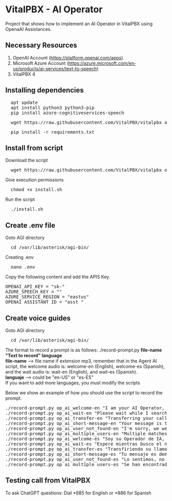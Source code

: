 # VitalPBX - AI Operator
Project that shows how to implement an AI Operator in VitalPBX using OpenaAI Assistances.
## Necessary Resources
1.	OpenAI Account (https://platform.openai.com/apps).
2.	Microsoft Azure Account (https://azure.microsoft.com/en-us/products/ai-services/text-to-speech)
3.	VitalPBX 4

## Installing dependencies
<pre>
  apt update
  apt install python3 python3-pip
  pip install azure-cognitiveservices-speech
</pre>

<pre>
  wget https://raw.githubusercontent.com/VitalPBX/vitalpbx_agent_ai_chatgpt/main/requirements.txt
</pre>

<pre>
  pip install -r requirements.txt
</pre>

## Install from script
Download the script
<pre>
  wget https://raw.githubusercontent.com/VitalPBX/vitalpbx_operator_ai_chatgpt/main/install.sh
</pre>

Give execution permissions
<pre>
  chmod +x install.sh
</pre>

Run the script
<pre>
  ./install.sh
</pre>

## Create .env file
Goto AGI directory
<pre>
  cd /var/lib/asterisk/agi-bin/
</pre>

Creating .env
<pre>
  nano .env
</pre>

Copy the following content and add the APIS Key.
<pre>
OPENAI_API_KEY = "sk-"
AZURE_SPEECH_KEY = ""
AZURE_SERVICE_REGION = "eastus"
OPENAI_ASSISTANT_ID = "asst_"
</pre>

## Create voice guides
Goto AGI directory
<pre>
  cd /var/lib/asterisk/agi-bin/
</pre>

The format to record a prompt is as follows:
./record-prompt.py <strong>file-name "Text to record" language</strong><br>
<strong>file-name</strong> --> file name if extension mp3, remember that in the Agent AI script, the welcome audio is: welcome-en (English), welcome-es (Spanish), and the wait audio is: wait-en (English), and wait-es (Spanish).<br>
<strong>languaje</strong> --> could be "en-US" or "es-ES"<br>
If you want to add more languages, you must modify the scripts<br>

Below we show an example of how you should use the script to record the prompt.
<pre>
./record-prompt.py op_ai_welcome-en "I am your AI Operator, after hearing the tone, could you please tell me the name of the person or the area you wish to communicate with?" "en-US"
./record-prompt.py op_ai_wait-en "Please wait while I search for the extension number." "en-US"
./record-prompt.py op_ai_transfer-en "Transferring your call, please hold." "en-US"
./record-prompt.py op_ai_short-message-en "Your message is too short, please try again." "en-US"
./record-prompt.py op_ai_user_not_found-en "I'm sorry, we were unable to find the information you requested. Please try again." "en-US"
./record-prompt.py op_ai_multiple_users-en "Multiple matches have been found, could you be more specific please." "en-US"
./record-prompt.py op_ai_welcome-es "Soy su Operador de IA, despues de escuchar el tono, ¿podría decirme el nombre de la persona o el área con la que desea comunicarse?" "es-ES"
./record-prompt.py op_ai_wait-es "Espere mientras busco el número de extensión." "es-ES"
./record-prompt.py op_ai_transfer-es "Transfiriendo su llamada, por favor espere." "es-ES"
./record-prompt.py op_ai_short-message-es "Tu mensaje es demasiado corto, inténtalo de nuevo." "es-ES"
./record-prompt.py op_ai_user_not_found-es "Lo sentimos, no pudimos encontrar la información que solicitaste. Inténtalo de nuevo." "es-ES"
./record-prompt.py op_ai_multiple_users-es "Se han encontrado varias coincidencias, ¿podría ser más específico, por favor?" "es-ES"
</pre>

## Testing call from VitalPBX
To ask ChatGPT questions: Dial *885 for English or *886 for Spanish<br>
